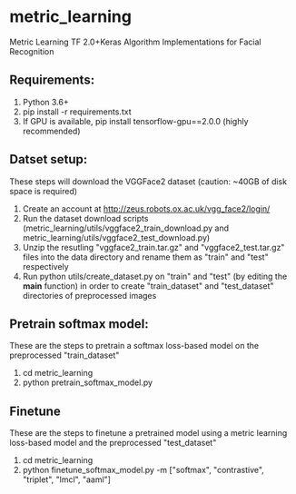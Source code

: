 # metric_learning
Metric Learning TF 2.0+Keras Algorithm Implementations for Facial Recognition

## Requirements:
1. Python 3.6+
2. pip install -r requirements.txt
3. If GPU is available, pip install tensorflow-gpu==2.0.0 (highly recommended)

## Datset setup:
These steps will download the VGGFace2 dataset (caution: ~40GB of disk space is required)
1. Create an account at http://zeus.robots.ox.ac.uk/vgg_face2/login/
2. Run the dataset download scripts (metric_learning/utils/vggface2_train_download.py and metric_learning/utils/vggface2_test_download.py)
3. Unzip the resutling "vggface2_train.tar.gz" and "vggface2_test.tar.gz" files into the data directory and rename them as "train" and "test" respectively
4. Run python utils/create_dataset.py on "train" and "test" (by editing the __main__ function) in order to create "train_dataset" and "test_dataset" directories of preprocessed images

## Pretrain softmax model:
These are the steps to pretrain a softmax loss-based model on the preprocessed "train_dataset"
1. cd metric_learning
2. python pretrain_softmax_model.py

## Finetune
These are the steps to finetune a pretrained model using a metric learning loss-based model and the preprocessed "test_dataset"
1. cd metric_learning
2. python finetune_softmax_model.py -m ["softmax", "contrastive", "triplet", "lmcl", "aaml"]
